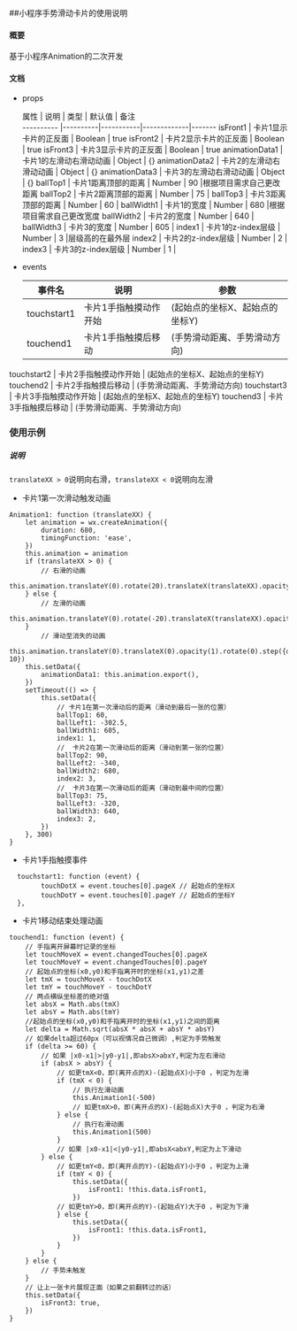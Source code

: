 ##小程序手势滑动卡片的使用说明
#### 概要
基于小程序Animation的二次开发
#### 文档
* props

    属性  | 说明      | 类型       | 默认值 | 备注   
---------- |----------|-----------|-------------|-------
isFront1     | 卡片1显示卡片的正反面           |  Boolean            | true
isFront2     | 卡片2显示卡片的正反面           |  Boolean            | true
isFront3     | 卡片3显示卡片的正反面           |  Boolean            | true
animationData1   | 卡片1的左滑动右滑动动画           |  Object          | {}
animationData2   | 卡片2的左滑动右滑动动画           |  Object          | {}
animationData3   | 卡片3的左滑动右滑动动画           |  Object          | {}
ballTop1       | 卡片1距离顶部的距离             |   Number          | 90 |根据项目需求自己更改距离
ballTop2       | 卡片2距离顶部的距离             |   Number          | 75 |
ballTop3      | 卡片3距离顶部的距离             |   Number          | 60 |
ballWidth1       | 卡片1的宽度             |   Number          | 680 |根据项目需求自己更改宽度
ballWidth2       | 卡片2的宽度             |   Number          | 640 |
ballWidth3      | 卡片3的宽度             |   Number          | 605 |
index1       | 卡片1的z-index层级             |   Number          | 3 |层级高的在最外层
index2      | 卡片2的z-index层级             |   Number          | 2 |
index3      | 卡片3的z-index层级             |   Number          | 1 |
* events

    事件名        | 说明          | 参数
    ------------ | ------------ | -------------
    touchstart1     | 卡片1手指触摸动作开始 | (起始点的坐标X、起始点的坐标Y)
    touchend1       | 卡片1手指触摸后移动   | (手势滑动距离、手势滑动方向)
touchstart2     | 卡片2手指触摸动作开始 | (起始点的坐标X、起始点的坐标Y)
    touchend2       | 卡片2手指触摸后移动   | (手势滑动距离、手势滑动方向)
    touchstart3     | 卡片3手指触摸动作开始 | (起始点的坐标X、起始点的坐标Y)
    touchend3       | 卡片3手指触摸后移动   | (手势滑动距离、手势滑动方向)

### 使用示例
##### 说明
`translateXX > 0`说明向右滑，`translateXX < 0`说明向左滑
* 卡片1第一次滑动触发动画

```
Animation1: function (translateXX) {
    let animation = wx.createAnimation({
        duration: 680,
        timingFunction: 'ease',
    })
    this.animation = animation
    if (translateXX > 0) {
        // 右滑的动画
        this.animation.translateY(0).rotate(20).translateX(translateXX).opacity(0).step()
    } else {
        // 左滑的动画
        this.animation.translateY(0).rotate(-20).translateX(translateXX).opacity(0).step()
    }
        // 滑动至消失的动画
        this.animation.translateY(0).translateX(0).opacity(1).rotate(0).step({duration: 10})
    this.setData({
        animationData1: this.animation.export(),
    })
    setTimeout(() => {
        this.setData({
            // 卡片1在第一次滑动后的距离（滑动到最后一张的位置）
            ballTop1: 60,
            ballLeft1: -302.5,
            ballWidth1: 605,
            index1: 1,
            //  卡片2在第一次滑动后的距离（滑动到第一张的位置）
            ballTop2: 90,
            ballLeft2: -340,
            ballWidth2: 680,
            index2: 3,
            //  卡片3在第一次滑动后的距离（滑动到最中间的位置）
            ballTop3: 75,
            ballLeft3: -320,
            ballWidth3: 640,
            index3: 2,
        })
    }, 300)
}
```
* 卡片1手指触摸事件

```
  touchstart1: function (event) {
        touchDotX = event.touches[0].pageX // 起始点的坐标X
        touchDotY = event.touches[0].pageY // 起始点的坐标Y
  },
```
* 卡片1移动结束处理动画

```
touchend1: function (event) {
    // 手指离开屏幕时记录的坐标
    let touchMoveX = event.changedTouches[0].pageX
    let touchMoveY = event.changedTouches[0].pageY
    // 起始点的坐标(x0,y0)和手指离开时的坐标(x1,y1)之差
    let tmX = touchMoveX - touchDotX
    let tmY = touchMoveY - touchDotY
    // 两点横纵坐标差的绝对值
    let absX = Math.abs(tmX)
    let absY = Math.abs(tmY)
    //起始点的坐标(x0,y0)和手指离开时的坐标(x1,y1)之间的距离
    let delta = Math.sqrt(absX * absX + absY * absY)
    // 如果delta超过60px（可以视情况自己微调）,判定为手势触发
    if (delta >= 60) {
        // 如果 |x0-x1|>|y0-y1|,即absX>abxY,判定为左右滑动
        if (absX > absY) {
            // 如更tmX<0，即(离开点的X)-(起始点X)小于0 ，判定为左滑
            if (tmX < 0) {
                // 执行左滑动画
                this.Animation1(-500)
                // 如更tmX>0，即(离开点的X)-(起始点X)大于0 ，判定为右滑
            } else {
                // 执行右滑动画
                this.Animation1(500)
            }
            // 如果 |x0-x1|<|y0-y1|,即absX<abxY,判定为上下滑动
        } else {
            // 如更tmY<0，即(离开点的Y)-(起始点Y)小于0 ，判定为上滑
            if (tmY < 0) {
                this.setData({
                    isFront1: !this.data.isFront1,
                })
            // 如更tmY>0，即(离开点的Y)-(起始点Y)大于0 ，判定为下滑
            } else {
                this.setData({
                    isFront1: !this.data.isFront1,
                })
            }
        }
    } else {
        // 手势未触发
    }
    // 让上一张卡片展现正面（如果之前翻转过的话）
    this.setData({
        isFront3: true,
    })
}
```
